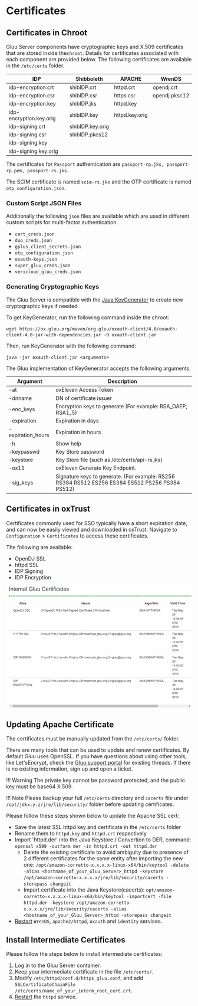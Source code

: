 # Certificates 

## Certificates in Chroot

Gluu Server components have cryptographic keys and X.509 certificates that are stored inside the`chroot`. Details for certificates associated with each component are provided below. The following certificates are available in the `/etc/certs` folder.

|IDP		                  |Shibboleth	       |APACHE		       |WrenDS         |
|---------------        |---------------   |---------------|---------------  |
|idp-encryption.crt    	|shibIDP.crt	      |httpd.crt	     |opendj.crt	   |
|idp-encryption.csr    	|shibIDP.csr	      |https.csr	     |opendj.pksc12	   |
|idp-encryption.key 	   |shibIDP.jks	      |httpd.key      |               |
|idp-encryption.key.orig|shibIDP.key	      |httpd.key.orig |             |
|idp-signing.crt	       |shibIDP.key.orig  |		             |	            |
|idp-signing.csr       	|shibIDP.pkcs12  	 |               |		           |
|idp-signing.key        |                  |               |             |
|idp-signing.key.orig   |                  |               |             |

The certificates for `Passport` authentication are `passport-rp.jks, passport-rp.pem, passport-rs.jks`. 

The SCIM certificate is named `scim-rs.jks` and the OTP certificate is named `otp_configuration.json`.

### Custom Script JSON Files

Additionally the following `json` files are available which are used in different custom scripts for multi-factor authentication.
 
* `cert_creds.json`    
* `duo_creds.json`    
* `gplus_client_secrets.json`     
* `otp_configuration.json`    
* `oxauth-keys.json`     
* `super_gluu_creds.json`  
* `vericloud_gluu_creds.json`

### Generating Cryptographic Keys

The Gluu Server is compatible with the [Java KeyGenerator](https://docs.oracle.com/javase/7/docs/api/javax/crypto/KeyGenerator.html) to create new cryptographic keys if needed.

To get KeyGenerator, run the following command inside the chroot:

```
wget https://ox.gluu.org/maven/org.gluu/oxauth-client/4.0/oxauth-client-4.0-jar-with-dependencies.jar -O oxauth-client.jar
```

Then, run KeyGenerator with the following command:

```
java -jar oxauth-client.jar <arguments>
```

The Gluu implementation of KeyGenerator accepts the following arguments:

| Argument | Description |
| --- | --- |
| -at <arg> | oxEleven Access Token |
| -dnname <arg> | DN of certificate issuer |
| -enc_keys <arg> | Encryption keys to generate (For example: RSA_OAEP, RSA1_5) |
| -expiration <arg> | Expiration in days |
| -expiration_hours <arg> | Expiration in hours |
| -h | Show help |
| -keypasswd <arg> | Key Store password |
| -keystore <arg> | Key Store file (such as /etc/certs/api-rs.jks)|
| -ox11 <arg> | oxEleven Generate Key Endpoint. |
| -sig_keys <arg> | Signature keys to generate. (For example: RS256 RS384 RS512 ES256 ES384 ES512 PS256 PS384 PS512) |

## Certificates in oxTrust

Certificates commonly used for SSO typically have a short expiration date, and can now be easily viewed and downloaded in oxTrust. Navigate to `Configuration` > `Certificates` to access these certificates. 

The following are available:

- OpenDJ SSL   
- httpd SSL   
- IDP Signing   
- IDP Encryption   

![Example Certs in oxTrust](../img/admin-guide/oxtrust-certs.png)

## Updating Apache Certificate

The certificates must be manually updated from the `/etc/certs/` folder. 
    
There are many tools that can be used to update and renew certificates. By default Gluu uses OpenSSL. If you have questions about using other tools, like Let'sEncrypt, check the [Gluu support portal](http://support.gluu.org) for existing threads. If there is no existing information, sign up and open a ticket. 

!!! Warning
    The private key cannot be password protected, and the public key must be base64 X.509. 

!!! Note
    Please backup your full `/etc/certs` directory and `cacerts` file under `/opt/jdkx.y.z/jre/lib/security/` folder before updating certificates.

Please follow these steps shown below to update the Apache SSL cert:

- Save the latest SSL httpd key and certificate in the `/etc/certs` folder
- Rename them to `httpd.key` and `httpd.crt` respectively
- Import 'httpd.der' into the Java Keystore
/ Convertion to DER, command:<br/> `openssl x509 -outform der -in httpd.crt -out httpd.der`
    - Delete the existing certificate to avoid ambiguity due to presence of 2 different certificates for the same entity after importing the new one: 
    `/opt/amazon-corretto-x.x.x.x-linux-x64/bin/keytool -delete -alias <hostname_of_your_Gluu_Server>_httpd -keystore /opt/amazon-corretto-x.x.x.x/jre/lib/security/cacerts -storepass changeit`
    - Import certificate into the Java Keystore(cacerts):
    `opt/amazon-corretto-x.x.x.x-linux-x64/bin/keytool -importcert -file httpd.der -keystore /opt/amazon-corretto-x.x.x.x/jre/lib/security/cacerts -alias <hostname_of_your_Gluu_Server>_httpd -storepass changeit`
- [Restart](../operation/services.md#restart) `WrenDS`, `apache2/httpd`, `oxauth` and `identity` services.

## Install Intermediate Certificates
Please follow the steps below to install intermediate certificates:

1. Log in to the Gluu Server container.
2. Keep your intermediate certificate in the file `/etc/certs/`.
3. Modify `/etc/httpd/conf.d/https_gluu.conf`, and add  
  `SSLCertificateChainFile /etc/certs/name_of_your_interm_root_cert.crt`.
4. [Restart](../operation/services.md#restart) the `httpd` service.
